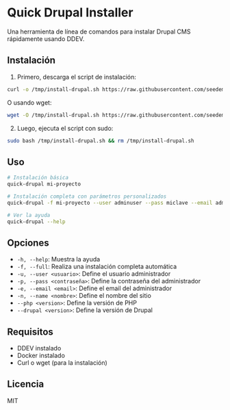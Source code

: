 # Quick Drupal Installer

Una herramienta de línea de comandos para instalar Drupal CMS rápidamente usando DDEV.

## Instalación

1. Primero, descarga el script de instalación:

```bash
curl -o /tmp/install-drupal.sh https://raw.githubusercontent.com/seedembrian/quick-drupal-installer/master/install.sh
```

O usando wget:

```bash
wget -O /tmp/install-drupal.sh https://raw.githubusercontent.com/seedembrian/quick-drupal-installer/master/install.sh
```

2. Luego, ejecuta el script con sudo:

```bash
sudo bash /tmp/install-drupal.sh && rm /tmp/install-drupal.sh
```

## Uso

```bash
# Instalación básica
quick-drupal mi-proyecto

# Instalación completa con parámetros personalizados
quick-drupal -f mi-proyecto --user adminuser --pass miclave --email admin@midominio.com

# Ver la ayuda
quick-drupal --help
```

## Opciones

- `-h, --help`: Muestra la ayuda
- `-f, --full`: Realiza una instalación completa automática
- `-u, --user <usuario>`: Define el usuario administrador
- `-p, --pass <contraseña>`: Define la contraseña del administrador
- `-e, --email <email>`: Define el email del administrador
- `-n, --name <nombre>`: Define el nombre del sitio
- `--php <version>`: Define la versión de PHP
- `--drupal <version>`: Define la versión de Drupal

## Requisitos

- DDEV instalado
- Docker instalado
- Curl o wget (para la instalación)

## Licencia

MIT
